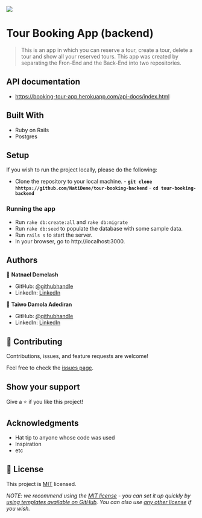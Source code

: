 ![](https://img.shields.io/badge/Microverse-blueviolet)

# Tour Booking App (backend)

> This is an app in which you can reserve a tour, create a tour, delete a tour and show all your reserved tours. This app was created by separating the Fron-End and the Back-End into two repositories.

## API documentation

- https://booking-tour-app.herokuapp.com/api-docs/index.html

## Built With

- Ruby on Rails
- Postgres

## Setup

If you wish to run the project locally, please do the following:

- Clone the repository to your local machine. - **`git clone hhttps://github.com/NatiDeme/tour-booking-backend`** - **`cd tour-booking-backend`**

### Running the app

- Run `rake db:create:all` and `rake db:migrate`
- Run `rake db:seed` to populate the database with some sample data.
- Run `rails s` to start the server.
- In your browser, go to http://localhost:3000.

## Authors

👤 **Natnael Demelash**

- GitHub: [@githubhandle](https://github.com/NatiDeme)
- LinkedIn: [LinkedIn](https://www.linkedin.com/in/natnael-demelash/)

👤 **Taiwo Damola Adediran**

- GitHub: [@githubhandle](https://github.com/tylher)
- LinkedIn: [LinkedIn](https://www.linkedin.com/in/taiwo-adediran-327654127/)

## 🤝 Contributing

Contributions, issues, and feature requests are welcome!

Feel free to check the [issues page](../../issues/).

## Show your support

Give a ⭐️ if you like this project!

## Acknowledgments

- Hat tip to anyone whose code was used
- Inspiration
- etc

## 📝 License

This project is [MIT](./LICENSE) licensed.

_NOTE: we recommend using the [MIT license](https://choosealicense.com/licenses/mit/) - you can set it up quickly by [using templates available on GitHub](https://docs.github.com/en/communities/setting-up-your-project-for-healthy-contributions/adding-a-license-to-a-repository). You can also use [any other license](https://choosealicense.com/licenses/) if you wish._
